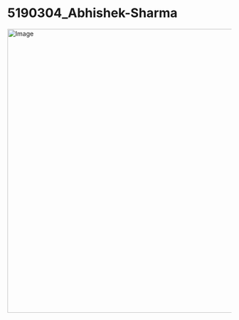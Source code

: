 # 5190304_Abhishek-Sharma

<img width="918" height="640" alt="Image" src="https://github.com/user-attachments/assets/00600f4e-0b2e-4a7d-89f0-d4f404f7ee98" />

